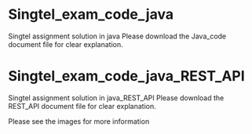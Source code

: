 # Singtel_exam_code_java
Singtel assignment solution in java
Please download the Java_code document file for clear explanation.

# Singtel_exam_code_java_REST_API
Singtel assignment solution in java_REST_API
Please download the REST_API document file for clear explanation.

Please see the images for more information
